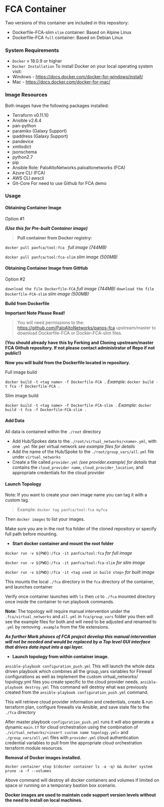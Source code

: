 # FCA Container

Two versions of this container are included in this repository:

- Dockerfile-FCA-slim `slim` container: Based on Alpine Linux
- Dockerfile-FCA `full` container: Based on Debian Linux


### System Requirements

- `Docker` v 18.0.9 or higher
-  `Docker Installation` To install Docker on your local operating system visit:
- Windows - https://docs.docker.com/docker-for-windows/install/
- Mac     - https://docs.docker.com/docker-for-mac/

### Image Resources

Both images have the following packages installed:

- Terraform v0.11.10
- Ansible v2.6.4
- pan-python
- paramiko (Galaxy Support)
- ipaddress (Galaxy Support)
- pandevice
- xmltodict
- jsonschema
- python2.7
- pip
- Ansible Role: PaloAltoNetworks.paloaltonetworks (FCA)
- Azure CLI (FCA)
- AWS CLI awscli
- Git-Core  For need to use Github for FCA demo


### Usage

#### Obtaining Container Image
Option #1

_**(Use this for Pre-built Container image)**_
> **Pull container from Docker registry:**

`docker pull panfca/tool:fca ` _full image (744MB)_

`docker pull panfca/tool:fca-slim` _slim image (500MB)_

#### Obtaining Container Image from GitHub
Option #2

`download the file Dockerfile-FCA`  _full image (744MB)_
`download the file Dockerfile-FCA-slim` _slim image (500MB)_

**Build from Dockerfile**

**Important Note Please Read!**

>You will need permissions to the:
 >https://github.com/PaloAltoNetworks/panos-fca upstream/master to download Dockerfile-FCA or Docker-FCA-slim files.  

**(You should already have this by Forking and Cloning upstream/master FCA Github repository. If not please contact administrator of Repo if not public!)**

**Now you will build from the Dockerfile located in repository.**

Full image build

`docker build -t <tag name> -f Dockerfile-FCA .`
 _Example:_ `docker build -t fca -f Dockerfile-FCA .`

Slim image build

`docker build -t <tag name> -f Dockerfile-FCA-slim .`
 _Example:_ `docker build -t fca -f Dockerfile-FCA-slim .`



#### Add Data

All data is contained within the `./root` directory

- Add Hub/Spokes data to the `./root/virtual_networks/<name>.yml`, with one `.yml` file per virtual network _see example files for details_
- Add the name of the Hub/Spoke to the `./root/group_vars/all.yml` file under `virtual_networks`
- Create a file called `provider.yml` _(see provider.example) for details_ that contains the `cloud_provider name`, `cloud_provider_location`, and appropriate credentials for the cloud provider

#### Launch Topology

Note:
If you want to create your own image name you can tag it with a custom tag.
> Example: `docker tag panfca/tool:fca myfca`

Then `docker images` to list your images.

Make sure you are in the root fca folder of the cloned repository or specify full path before mounting.

- **Start docker container and mount the root folder**

`docker run -v ${PWD}:/fca -it panfca/tool:fca` _for full image_

`docker run -v ${PWD}:/fca -it panfca/tool:fca-slim` _for slim image_

`docker run -v ${PWD}:/fca -it <tag used in build step>` _for built image_


This mounts the local `./fca` directory in the `fca` directory of the container, and launches container

Verify once container launches with `ls` then `cd` to `./fca` mounted directory 
once inside the container to run playbook commands.

**Note:** The topology will require manual intervention under the `.fca/virtual_networks` and `all.yml` in `fca/group_vars` folder
you then will see the example files for both and will need to be adjusted and renamed to `.yml` by removing
`.example` from the file extensions.


**_As further Mark phases of FCA project develop this manual intervention will not be needed and would be replaced by a Top level GUI interface that drives data input into a api layer._**


- **Launch topology from within container image.**

`ansible-playbook configuration_push.yml` This will launch the whole data driven playbook which combines all the group_vars variables for Firewall configurations as well as implement the custom virtual_networks/ topology.yml files you create specific to the cloud provider needs. 
`ansible-playbook destroy.yml` This command will destroy what was previously created from the `ansible-playbook configuration_push.yml` command.

This will retrieve cloud provider information and credentials, create & run terraform plan, configure firewalls via Ansible, and save state file to the `./fca` directory

After master playbook `configuration_push.yml` runs it will also generate a dynamic `main.tf` for cloud orchestration using the combination of `./virtual_networks/<insert custom name topology.yml>`
 and `./group_vars/all.yml` files with `provider.yml` cloud authentication credential variables to pull from the appropriate cloud orchestration terraform module resources.



**Removal of Docker images installed.**

`docker container stop $(docker container ls -a -q) && docker system prune -a -f --volumes`

Above command will destroy all docker containers and volumes if limited on space or running on a temporary bastion box scenario.

**Docker images are used to maintain code support version levels without the need to install on local machines.**